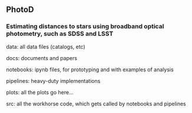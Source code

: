 ## PhotoD
### Estimating distances to stars using broadband optical photometry, such as SDSS and LSST


data: all data files (catalogs, etc)

docs: documents and papers

notebooks: ipynb files, for prototyping and with examples of analysis

pipelines: heavy-duty implementations 

plots: all the plots go here...		

src: all the workhorse code, which gets called by notebooks and pipelines
